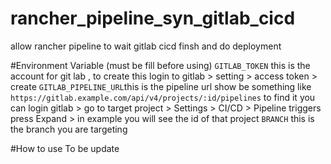 # rancher_pipeline_syn_gitlab_cicd
allow rancher pipeline to wait gitlab cicd finsh and do deployment


#Environment Variable (must be fill before using)
`GITLAB_TOKEN` this is the account for git lab , to create this login to gitlab > setting > access token > create
`GITLAB_PIPELINE_URL`this is the pipeline url show be something like `https://gitlab.example.com/api/v4/projects/:id/pipelines` to find it you can login gitlab > go to target project > Settings > CI/CD > Pipeline triggers press Expand > in example you will see the id of that project
`BRANCH` this is the branch you are targeting

#How to use
To be update
